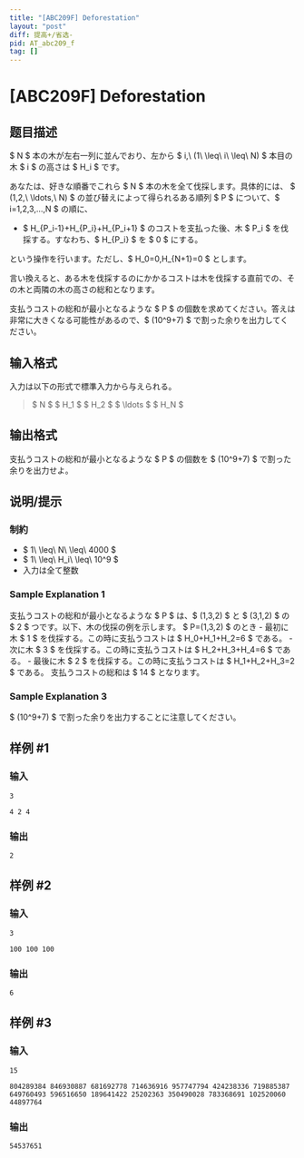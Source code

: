 ```yaml
---
title: "[ABC209F] Deforestation"
layout: "post"
diff: 提高+/省选-
pid: AT_abc209_f
tag: []
---
```


# [ABC209F] Deforestation

## 题目描述

[problemUrl]: https://atcoder.jp/contests/abc209/tasks/abc209_f

$ N $ 本の木が左右一列に並んでおり、左から $ i\,\ (1\ \leq\ i\ \leq\ N) $ 本目の木 $ i $ の高さは $ H_i $ です。

あなたは、好きな順番でこれら $ N $ 本の木を全て伐採します。具体的には、 $ (1,2,\ \ldots,\ N) $ の並び替えによって得られるある順列 $ P $ について、$ i=1,2,3,...,N $ の順に、

- $ H_{P_i-1}+H_{P_i}+H_{P_i+1} $ のコストを支払った後、木 $ P_i $ を伐採する。すなわち、$ H_{P_i} $ を $ 0 $ にする。

という操作を行います。ただし、$ H_0=0,H_{N+1}=0 $ とします。

言い換えると、ある木を伐採するのにかかるコストは木を伐採する直前での、その木と両隣の木の高さの総和となります。

支払うコストの総和が最小となるような $ P $ の個数を求めてください。答えは非常に大きくなる可能性があるので、$ (10^9+7) $ で割った余りを出力してください。

## 输入格式

入力は以下の形式で標準入力から与えられる。

> $ N $ $ H_1 $ $ H_2 $ $ \ldots $ $ H_N $

## 输出格式

支払うコストの総和が最小となるような $ P $ の個数を $ (10^9+7) $ で割った余りを出力せよ。

## 说明/提示

### 制約

- $ 1\ \leq\ N\ \leq\ 4000 $
- $ 1\ \leq\ H_i\ \leq\ 10^9 $
- 入力は全て整数

### Sample Explanation 1

支払うコストの総和が最小となるような $ P $ は、$ (1,3,2) $ と $ (3,1,2) $ の $ 2 $ つです。以下、木の伐採の例を示します。 $ P=(1,3,2) $ のとき - 最初に木 $ 1 $ を伐採する。この時に支払うコストは $ H_0+H_1+H_2=6 $ である。 - 次に木 $ 3 $ を伐採する。この時に支払うコストは $ H_2+H_3+H_4=6 $ である。 - 最後に木 $ 2 $ を伐採する。この時に支払うコストは $ H_1+H_2+H_3=2 $ である。 支払うコストの総和は $ 14 $ となります。

### Sample Explanation 3

$ (10^9+7) $ で割った余りを出力することに注意してください。

## 样例 #1

### 输入

```
3
4 2 4
```

### 输出

```
2
```

## 样例 #2

### 输入

```
3
100 100 100
```

### 输出

```
6
```

## 样例 #3

### 输入

```
15
804289384 846930887 681692778 714636916 957747794 424238336 719885387 649760493 596516650 189641422 25202363 350490028 783368691 102520060 44897764
```

### 输出

```
54537651
```

